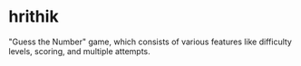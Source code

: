 # hrithik
"Guess the Number" game, which consists of various features like difficulty levels, scoring, and multiple attempts.
